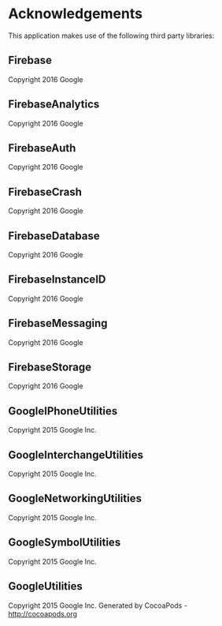 # Acknowledgements
This application makes use of the following third party libraries:

## Firebase

Copyright 2016 Google

## FirebaseAnalytics

Copyright 2016 Google

## FirebaseAuth

Copyright 2016 Google

## FirebaseCrash

Copyright 2016 Google

## FirebaseDatabase

Copyright 2016 Google

## FirebaseInstanceID

Copyright 2016 Google

## FirebaseMessaging

Copyright 2016 Google

## FirebaseStorage

Copyright 2016 Google

## GoogleIPhoneUtilities

Copyright 2015 Google Inc.

## GoogleInterchangeUtilities

Copyright 2015 Google Inc.

## GoogleNetworkingUtilities

Copyright 2015 Google Inc.

## GoogleSymbolUtilities

Copyright 2015 Google Inc.

## GoogleUtilities

Copyright 2015 Google Inc.
Generated by CocoaPods - http://cocoapods.org
